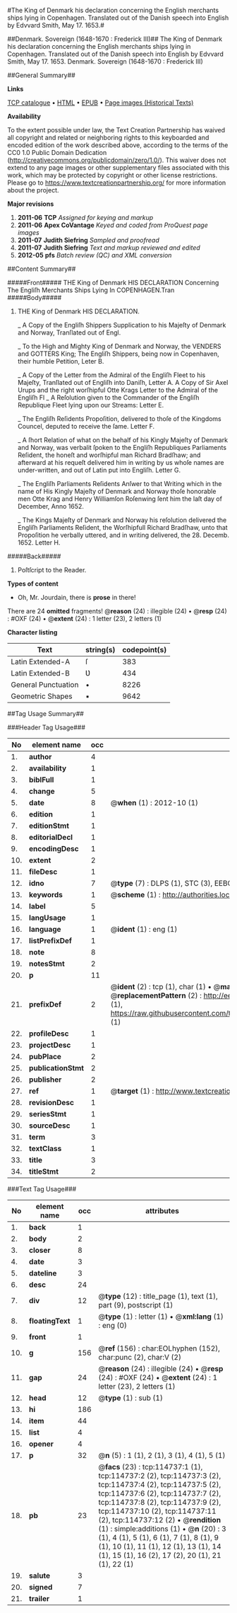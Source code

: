 #The King of Denmark his declaration concerning the English merchants ships lying in Copenhagen. Translated out of the Danish speech into English by Edvvard Smith, May 17. 1653.#

##Denmark. Sovereign (1648-1670 : Frederick III)##
The King of Denmark his declaration concerning the English merchants ships lying in Copenhagen. Translated out of the Danish speech into English by Edvvard Smith, May 17. 1653.
Denmark. Sovereign (1648-1670 : Frederick III)

##General Summary##

**Links**

[TCP catalogue](http://www.ota.ox.ac.uk/tcp/)  • 
[HTML](http://tei.it.ox.ac.uk/tcp/Texts-HTML/free/A84/A84880.html)  • 
[EPUB](http://tei.it.ox.ac.uk/tcp/Texts-EPUB/free/A84/A84880.epub) • 
[Page images (Historical Texts)](https://historicaltexts.jisc.ac.uk/eebo-99862574e)

**Availability**

To the extent possible under law, the Text Creation Partnership has waived all copyright and related or neighboring rights to this keyboarded and encoded edition of the work described above, according to the terms of the CC0 1.0 Public Domain Dedication (http://creativecommons.org/publicdomain/zero/1.0/). This waiver does not extend to any page images or other supplementary files associated with this work, which may be protected by copyright or other license restrictions. Please go to https://www.textcreationpartnership.org/ for more information about the project.

**Major revisions**

1. __2011-06__ __TCP__ *Assigned for keying and markup*
1. __2011-06__ __Apex CoVantage__ *Keyed and coded from ProQuest page images*
1. __2011-07__ __Judith Siefring__ *Sampled and proofread*
1. __2011-07__ __Judith Siefring__ *Text and markup reviewed and edited*
1. __2012-05__ __pfs__ *Batch review (QC) and XML conversion*

##Content Summary##

#####Front#####
 THE King of Denmark HIS DECLARATION Concerning The Engliſh Merchants Ships Lying In COPENHAGEN.Tran
#####Body#####

1. THE King of Denmark HIS DECLARATION.

    _ A Copy of the Engliſh Shippers Supplication to his Majeſty of Denmark and Norway, Tranſlated out of Engl.

    _ To the High and Mighty King of Denmark and Norway, the VENDERS and GOTTERS King; The Engliſh Shippers, being now in Copenhaven, their humble Petition, Leter B.

    _ A Copy of the Letter from the Admiral of the Engliſh Fleet to his Majeſty, Tranſlated out of Engliſh into Daniſh, Letter A.
A Copy of Sir Axel Urups and the right worſhipful Otte Krags Letter to the Admiral of the Engliſh Fl
    _ A Reſolution given to the Commander of the Engliſh Republique Fleet lying upon our Streams: Letter E.

    _ The Engliſh Reſidents Propoſition, delivered to thoſe of the Kingdoms Councel, deputed to receive the ſame. Letter F.

    _ A ſhort Relation of what on the behalf of his Kingly Majeſty of Denmark and Norway, was verbalit ſpoken to the Engliſh Republiques Parliaments Reſident, the honeſt and worſhipful man Richard Bradſhaw; and afterward at his requeſt delivered him in writing by us whoſe names are under-written, and out of Latin put into Engliſh. Letter G.

    _ The Engliſh Parliaments Reſidents Anſwer to that Writing which in the name of His Kingly Majeſty of Denmark and Norway thoſe honorable men Otte Krag and Henry Williamſon Roſenwing ſent him the laſt day of December, Anno 1652.

    _ The Kings Majeſty of Denmark and Norway his reſolution delivered the Engliſh Parliaments Reſident, the Worſhipfull Richard Bradſhaw, unto that Propoſition he verbally uttered, and in writing delivered, the 28. Decemb. 1652. Letter H.

#####Back#####

1. Poſtſcript to the Reader.

**Types of content**

  * Oh, Mr. Jourdain, there is **prose** in there!

There are 24 **omitted** fragments! 
 @__reason__ (24) : illegible (24)  •  @__resp__ (24) : #OXF (24)  •  @__extent__ (24) : 1 letter (23), 2 letters (1)

**Character listing**


|Text|string(s)|codepoint(s)|
|---|---|---|
|Latin Extended-A|ſ|383|
|Latin Extended-B|Ʋ|434|
|General Punctuation|•|8226|
|Geometric Shapes|▪|9642|

##Tag Usage Summary##

###Header Tag Usage###

|No|element name|occ|attributes|
|---|---|---|---|
|1.|__author__|4||
|2.|__availability__|1||
|3.|__biblFull__|1||
|4.|__change__|5||
|5.|__date__|8| @__when__ (1) : 2012-10 (1)|
|6.|__edition__|1||
|7.|__editionStmt__|1||
|8.|__editorialDecl__|1||
|9.|__encodingDesc__|1||
|10.|__extent__|2||
|11.|__fileDesc__|1||
|12.|__idno__|7| @__type__ (7) : DLPS (1), STC (3), EEBO-CITATION (1), PROQUEST (1), VID (1)|
|13.|__keywords__|1| @__scheme__ (1) : http://authorities.loc.gov/ (1)|
|14.|__label__|5||
|15.|__langUsage__|1||
|16.|__language__|1| @__ident__ (1) : eng (1)|
|17.|__listPrefixDef__|1||
|18.|__note__|8||
|19.|__notesStmt__|2||
|20.|__p__|11||
|21.|__prefixDef__|2| @__ident__ (2) : tcp (1), char (1)  •  @__matchPattern__ (2) : ([0-9\-]+):([0-9IVX]+) (1), (.+) (1)  •  @__replacementPattern__ (2) : http://eebo.chadwyck.com/downloadtiff?vid=$1&page=$2 (1), https://raw.githubusercontent.com/textcreationpartnership/Texts/master/tcpchars.xml#$1 (1)|
|22.|__profileDesc__|1||
|23.|__projectDesc__|1||
|24.|__pubPlace__|2||
|25.|__publicationStmt__|2||
|26.|__publisher__|2||
|27.|__ref__|1| @__target__ (1) : http://www.textcreationpartnership.org/docs/. (1)|
|28.|__revisionDesc__|1||
|29.|__seriesStmt__|1||
|30.|__sourceDesc__|1||
|31.|__term__|3||
|32.|__textClass__|1||
|33.|__title__|3||
|34.|__titleStmt__|2||


###Text Tag Usage###

|No|element name|occ|attributes|
|---|---|---|---|
|1.|__back__|1||
|2.|__body__|2||
|3.|__closer__|8||
|4.|__date__|3||
|5.|__dateline__|3||
|6.|__desc__|24||
|7.|__div__|12| @__type__ (12) : title_page (1), text (1), part (9), postscript (1)|
|8.|__floatingText__|1| @__type__ (1) : letter (1)  •  @__xml:lang__ (1) : eng (0)|
|9.|__front__|1||
|10.|__g__|156| @__ref__ (156) : char:EOLhyphen (152), char:punc (2), char:V (2)|
|11.|__gap__|24| @__reason__ (24) : illegible (24)  •  @__resp__ (24) : #OXF (24)  •  @__extent__ (24) : 1 letter (23), 2 letters (1)|
|12.|__head__|12| @__type__ (1) : sub (1)|
|13.|__hi__|186||
|14.|__item__|44||
|15.|__list__|4||
|16.|__opener__|4||
|17.|__p__|32| @__n__ (5) : 1 (1), 2 (1), 3 (1), 4 (1), 5 (1)|
|18.|__pb__|23| @__facs__ (23) : tcp:114737:1 (1), tcp:114737:2 (2), tcp:114737:3 (2), tcp:114737:4 (2), tcp:114737:5 (2), tcp:114737:6 (2), tcp:114737:7 (2), tcp:114737:8 (2), tcp:114737:9 (2), tcp:114737:10 (2), tcp:114737:11 (2), tcp:114737:12 (2)  •  @__rendition__ (1) : simple:additions (1)  •  @__n__ (20) : 3 (1), 4 (1), 5 (1), 6 (1), 7 (1), 8 (1), 9 (1), 10 (1), 11 (1), 12 (1), 13 (1), 14 (1), 15 (1), 16 (2), 17 (2), 20 (1), 21 (1), 22 (1)|
|19.|__salute__|3||
|20.|__signed__|7||
|21.|__trailer__|1||
